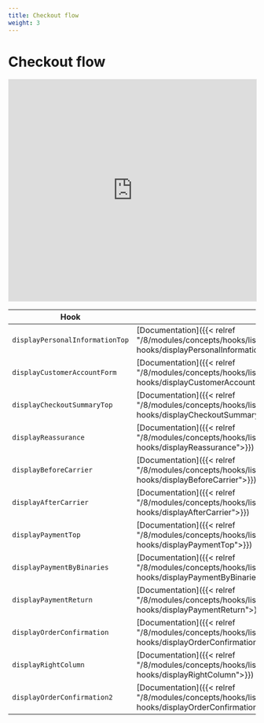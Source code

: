 ```yaml
---
title: Checkout flow
weight: 3
---
```


# Checkout flow

<iframe style="border: 1px solid rgba(0, 0, 0, 0.1);" width="100%" height="450" src="https://www.figma.com/embed?embed_host=share&url=https%3A%2F%2Fwww.figma.com%2Ffile%2FHKGzVBx5p2JaFrFocGe6p0%2FHook-Cartography%3Ftype%3Ddesign%26node-id%3D128%253A15452%26mode%3Ddev" allowfullscreen></iframe>

| Hook |  |
| --- | --- |
| `displayPersonalInformationTop` | [Documentation]({{< relref "/8/modules/concepts/hooks/list-of-hooks/displayPersonalInformationTop">}}) |
| `displayCustomerAccountForm` | [Documentation]({{< relref "/8/modules/concepts/hooks/list-of-hooks/displayCustomerAccountForm">}}) |
| `displayCheckoutSummaryTop` | [Documentation]({{< relref "/8/modules/concepts/hooks/list-of-hooks/displayCheckoutSummaryTop">}}) |
| `displayReassurance` | [Documentation]({{< relref "/8/modules/concepts/hooks/list-of-hooks/displayReassurance">}}) |
| `displayBeforeCarrier` | [Documentation]({{< relref "/8/modules/concepts/hooks/list-of-hooks/displayBeforeCarrier">}}) |
| `displayAfterCarrier` | [Documentation]({{< relref "/8/modules/concepts/hooks/list-of-hooks/displayAfterCarrier">}}) |
| `displayPaymentTop` | [Documentation]({{< relref "/8/modules/concepts/hooks/list-of-hooks/displayPaymentTop">}}) |
| `displayPaymentByBinaries` | [Documentation]({{< relref "/8/modules/concepts/hooks/list-of-hooks/displayPaymentByBinaries">}}) |
| `displayPaymentReturn` | [Documentation]({{< relref "/8/modules/concepts/hooks/list-of-hooks/displayPaymentReturn">}}) |
| `displayOrderConfirmation` | [Documentation]({{< relref "/8/modules/concepts/hooks/list-of-hooks/displayOrderConfirmation">}}) |
| `displayRightColumn` | [Documentation]({{< relref "/8/modules/concepts/hooks/list-of-hooks/displayRightColumn">}}) |
| `displayOrderConfirmation2` | [Documentation]({{< relref "/8/modules/concepts/hooks/list-of-hooks/displayOrderConfirmation2">}}) |